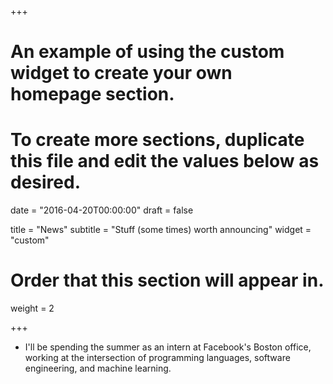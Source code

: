 +++
# An example of using the custom widget to create your own homepage section.
# To create more sections, duplicate this file and edit the values below as desired.

date = "2016-04-20T00:00:00"
draft = false

title = "News"
subtitle = "Stuff (some times) worth announcing"
widget = "custom"

# Order that this section will appear in.
weight = 2


+++

- I'll be spending the summer as an intern at Facebook's Boston office, working
at the intersection of programming languages, software engineering,
and machine learning.

